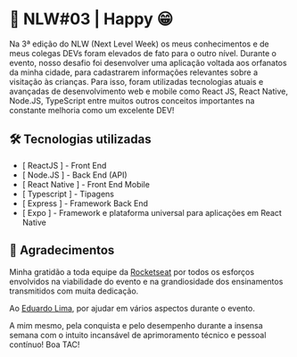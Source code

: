 # 🚀 NLW#03 | Happy 😁
Na 3ª edição do NLW (Next Level Week) os meus conhecimentos e de meus colegas DEVs foram elevados de fato para o outro nível. Durante o evento, nosso desafio foi desenvolver uma aplicação voltada aos orfanatos da minha cidade, para cadastrarem informações relevantes sobre a visitação às crianças. Para isso, foram utilizadas tecnologias atuais e avançadas de desenvolvimento web e mobile como React JS, React Native, Node.JS, TypeScript entre muitos outros conceitos importantes na constante melhoria como um excelente DEV!

## 🛠 Tecnologias utilizadas
- [ ReactJS ] - Front End
- [ Node.JS ] - Back End (API)
- [ React Native ] - Front End Mobile
- [ Typescript ] - Tipagens
- [ Express ] - Framework Back End
- [ Expo ] - Framework e plataforma universal para aplicações em React Native

## 🙏 Agradecimentos
Minha gratidão a toda equipe da [Rocketseat](https://rocketseat.com.br/) por todos os esforços envolvidos na viabilidade do evento e na grandiosidade dos ensinamentos transmitidos com muita dedicação.

Ao [Eduardo Lima](https://github.com/sleduardo20), por ajudar em vários aspectos durante o evento.

A mim mesmo, pela conquista e pelo desempenho durante a insensa semana com o intuito incansável de aprimoramento técnico e pessoal contínuo! Boa TAC!

